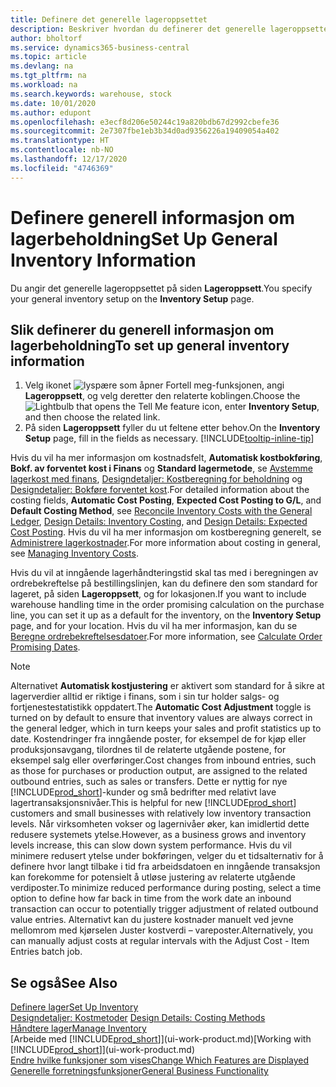 ```yaml
---
title: Definere det generelle lageroppsettet
description: Beskriver hvordan du definerer det generelle lageroppsettet slik at du kan styre lageret og varene.
author: bholtorf
ms.service: dynamics365-business-central
ms.topic: article
ms.devlang: na
ms.tgt_pltfrm: na
ms.workload: na
ms.search.keywords: warehouse, stock
ms.date: 10/01/2020
ms.author: edupont
ms.openlocfilehash: e3ecf8d206e50244c19a820bdb67d2992cbefe36
ms.sourcegitcommit: 2e7307fbe1eb3b34d0ad9356226a19409054a402
ms.translationtype: HT
ms.contentlocale: nb-NO
ms.lasthandoff: 12/17/2020
ms.locfileid: "4746369"
---
```

# <a name="set-up-general-inventory-information"></a><span data-ttu-id="b859a-103">Definere generell informasjon om lagerbeholdning</span><span class="sxs-lookup"><span data-stu-id="b859a-103">Set Up General Inventory Information</span></span>

<span data-ttu-id="b859a-104">Du angir det generelle lageroppsettet på siden **Lageroppsett**.</span><span class="sxs-lookup"><span data-stu-id="b859a-104">You specify your general inventory setup on the **Inventory Setup** page.</span></span>

## <a name="to-set-up-general-inventory-information"></a><span data-ttu-id="b859a-105">Slik definerer du generell informasjon om lagerbeholdning</span><span class="sxs-lookup"><span data-stu-id="b859a-105">To set up general inventory information</span></span>

1. <span data-ttu-id="b859a-106">Velg ikonet ![lyspære som åpner Fortell meg-funksjonen](media/ui-search/search_small.png "Fortell hva du vil gjøre"), angi **Lageroppsett**, og velg deretter den relaterte koblingen.</span><span class="sxs-lookup"><span data-stu-id="b859a-106">Choose the ![Lightbulb that opens the Tell Me feature](media/ui-search/search_small.png "Tell me what you want to do") icon, enter **Inventory Setup**, and then choose the related link.</span></span>
2. <span data-ttu-id="b859a-107">På siden **Lageroppsett** fyller du ut feltene etter behov.</span><span class="sxs-lookup"><span data-stu-id="b859a-107">On the **Inventory Setup** page, fill in the fields as necessary.</span></span> [!INCLUDE[tooltip-inline-tip](includes/tooltip-inline-tip_md.md)]

<span data-ttu-id="b859a-108">Hvis du vil ha mer informasjon om kostnadsfelt, **Automatisk kostbokføring**, **Bokf. av forventet kost i Finans** og **Standard lagermetode**, se [Avstemme lagerkost med finans](finance-how-to-post-inventory-costs-to-the-general-ledger.md), [Designdetaljer: Kostberegning for beholdning](design-details-inventory-costing.md) og [Designdetaljer: Bokføre forventet kost](design-details-expected-cost-posting.md).</span><span class="sxs-lookup"><span data-stu-id="b859a-108">For detailed information about the costing fields, **Automatic Cost Posting**, **Expected Cost Posting to G/L**, and **Default Costing Method**, see [Reconcile Inventory Costs with the General Ledger](finance-how-to-post-inventory-costs-to-the-general-ledger.md), [Design Details: Inventory Costing](design-details-inventory-costing.md), and [Design Details: Expected Cost Posting](design-details-expected-cost-posting.md).</span></span> <span data-ttu-id="b859a-109">Hvis du vil ha mer informasjon om kostberegning generelt, se [Administrere lagerkostnader](finance-manage-inventory-costs.md).</span><span class="sxs-lookup"><span data-stu-id="b859a-109">For more information about costing in general, see [Managing Inventory Costs](finance-manage-inventory-costs.md).</span></span>  

<span data-ttu-id="b859a-110">Hvis du vil at inngående lagerhåndteringstid skal tas med i beregningen av ordrebekreftelse på bestillingslinjen, kan du definere den som standard for lageret, på siden **Lageroppsett**, og for lokasjonen.</span><span class="sxs-lookup"><span data-stu-id="b859a-110">If you want to include warehouse handling time in the order promising calculation on the purchase line, you can set it up as a default for the inventory, on the **Inventory Setup** page, and for your location.</span></span> <span data-ttu-id="b859a-111">Hvis du vil ha mer informasjon, kan du se [Beregne ordrebekreftelsesdatoer](sales-how-to-calculate-order-promising-dates.md).</span><span class="sxs-lookup"><span data-stu-id="b859a-111">For more information, see [Calculate Order Promising Dates](sales-how-to-calculate-order-promising-dates.md).</span></span>  

> [!NOTE]
> <span data-ttu-id="b859a-112">Alternativet **Automatisk kostjustering** er aktivert som standard for å sikre at lagerverdier alltid er riktige i finans, som i sin tur holder salgs- og fortjenestestatistikk oppdatert.</span><span class="sxs-lookup"><span data-stu-id="b859a-112">The **Automatic Cost Adjustment** toggle is turned on by default to ensure that inventory values are always correct in the general ledger, which in turn keeps your sales and profit statistics up to date.</span></span> <span data-ttu-id="b859a-113">Kostendringer fra inngående poster, for eksempel de for kjøp eller produksjonsavgang, tilordnes til de relaterte utgående postene, for eksempel salg eller overføringer.</span><span class="sxs-lookup"><span data-stu-id="b859a-113">Cost changes from inbound entries, such as those for purchases or production output, are assigned to the related outbound entries, such as sales or transfers.</span></span> <span data-ttu-id="b859a-114">Dette er nyttig for nye [!INCLUDE[prod_short](includes/prod_short.md)]-kunder og små bedrifter med relativt lave lagertransaksjonsnivåer.</span><span class="sxs-lookup"><span data-stu-id="b859a-114">This is helpful for new [!INCLUDE[prod_short](includes/prod_short.md)] customers and small businesses with relatively low inventory transaction levels.</span></span> <span data-ttu-id="b859a-115">Når virksomheten vokser og lagernivåer øker, kan imidlertid dette redusere systemets ytelse.</span><span class="sxs-lookup"><span data-stu-id="b859a-115">However, as a business grows and inventory levels increase, this can slow down system performance.</span></span> <span data-ttu-id="b859a-116">Hvis du vil minimere redusert ytelse under bokføringen, velger du et tidsalternativ for å definere hvor langt tilbake i tid fra arbeidsdatoen en inngående transaksjon kan forekomme for potensielt å utløse justering av relaterte utgående verdiposter.</span><span class="sxs-lookup"><span data-stu-id="b859a-116">To minimize reduced performance during posting, select a time option to define how far back in time from the work date an inbound transaction can occur to potentially trigger adjustment of related outbound value entries.</span></span> <span data-ttu-id="b859a-117">Alternativt kan du justere kostnader manuelt ved jevne mellomrom med kjørselen Juster kostverdi – vareposter.</span><span class="sxs-lookup"><span data-stu-id="b859a-117">Alternatively, you can manually adjust costs at regular intervals with the Adjust Cost - Item Entries batch job.</span></span>

## <a name="see-also"></a><span data-ttu-id="b859a-118">Se også</span><span class="sxs-lookup"><span data-stu-id="b859a-118">See Also</span></span>
[<span data-ttu-id="b859a-119">Definere lager</span><span class="sxs-lookup"><span data-stu-id="b859a-119">Set Up Inventory</span></span>](inventory-setup-inventory.md)  
<span data-ttu-id="b859a-120">[Designdetaljer: Kostmetoder](design-details-costing-methods.md)  </span><span class="sxs-lookup"><span data-stu-id="b859a-120">[Design Details: Costing Methods](design-details-costing-methods.md)  </span></span>  
[<span data-ttu-id="b859a-121">Håndtere lager</span><span class="sxs-lookup"><span data-stu-id="b859a-121">Manage Inventory</span></span>](inventory-manage-inventory.md)  
<span data-ttu-id="b859a-122">[Arbeide med [!INCLUDE[prod_short](includes/prod_short.md)]](ui-work-product.md)</span><span class="sxs-lookup"><span data-stu-id="b859a-122">[Working with [!INCLUDE[prod_short](includes/prod_short.md)]](ui-work-product.md)</span></span>  
[<span data-ttu-id="b859a-123">Endre hvilke funksjoner som vises</span><span class="sxs-lookup"><span data-stu-id="b859a-123">Change Which Features are Displayed</span></span>](ui-experiences.md)  
[<span data-ttu-id="b859a-124">Generelle forretningsfunksjoner</span><span class="sxs-lookup"><span data-stu-id="b859a-124">General Business Functionality</span></span>](ui-across-business-areas.md)
